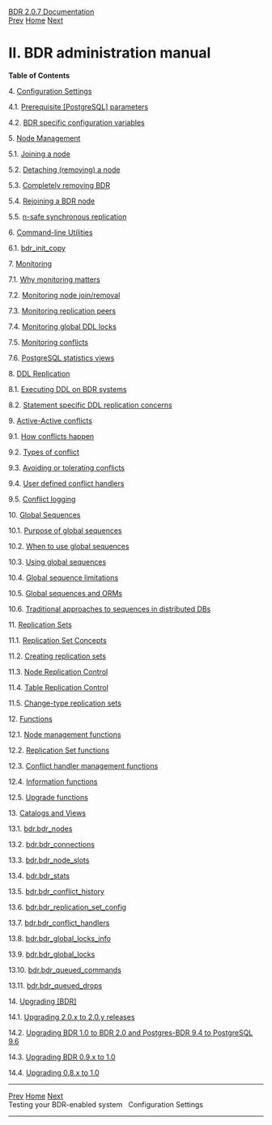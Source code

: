   [BDR 2.0.7 Documentation](README.md)                                                                                     
  [Prev](quickstart-testing.md "Testing your BDR-enabled system")   [Home](README.md)        [Next](settings.md "Configuration Settings")  



# II. BDR administration manual

**Table of Contents**

4\. [Configuration Settings](settings.md)

4.1. [Prerequisite [PostgreSQL]
parameters](settings-prerequisite.md)

4.2. [BDR specific configuration
variables](bdr-configuration-variables.md)

5\. [Node Management](node-management.md)

5.1. [Joining a node](node-management-joining.md)

5.2. [Detaching (removing) a node](node-management-removing.md)

5.3. [Completely removing BDR](node-management-disabling.md)

5.4. [Rejoining a BDR node](node-management-rejoining.md)

5.5. [n-safe synchronous replication](node-management-synchronous.md)

6\. [Command-line Utilities](commands.md)

6.1. [bdr_init_copy](command-bdr-init-copy.md)

7\. [Monitoring](monitoring.md)

7.1. [Why monitoring matters](monitoring-why.md)

7.2. [Monitoring node join/removal](monitoring-node-join-remove.md)

7.3. [Monitoring replication peers](monitoring-peers.md)

7.4. [Monitoring global DDL locks](monitoring-ddl-lock.md)

7.5. [Monitoring conflicts](monitoring-conflict-stats.md)

7.6. [PostgreSQL statistics views](monitoring-postgres-stats.md)

8\. [DDL Replication](ddl-replication.md)

8.1. [Executing DDL on BDR systems](ddl-replication-advice.md)

8.2. [Statement specific DDL replication
concerns](ddl-replication-statements.md)

9\. [Active-Active conflicts](conflicts.md)

9.1. [How conflicts happen](conflicts-how.md)

9.2. [Types of conflict](conflicts-types.md)

9.3. [Avoiding or tolerating conflicts](conflicts-avoidance.md)

9.4. [User defined conflict
handlers](conflicts-user-defined-handlers.md)

9.5. [Conflict logging](conflicts-logging.md)

10\. [Global Sequences](global-sequences.md)

10.1. [Purpose of global sequences](global-sequences-purpose.md)

10.2. [When to use global sequences](global-sequences-when.md)

10.3. [Using global sequences](global-sequence-usage.md)

10.4. [Global sequence limitations](global-sequence-limitations.md)

10.5. [Global sequences and ORMs](global-sequences-orms.md)

10.6. [Traditional approaches to sequences in distributed
DBs](global-sequences-alternatives.md)

11\. [Replication Sets](replication-sets.md)

11.1. [Replication Set Concepts](replication-sets-concepts.md)

11.2. [Creating replication sets](replication-sets-creation.md)

11.3. [Node Replication Control](replication-sets-nodes.md)

11.4. [Table Replication Control](replication-sets-tables.md)

11.5. [Change-type replication sets](replication-sets-changetype.md)

12\. [Functions](functions.md)

12.1. [Node management functions](functions-node-mgmt.md)

12.2. [Replication Set functions](functions-replication-sets.md)

12.3. [Conflict handler management
functions](functions-conflict-handlers.md)

12.4. [Information functions](functions-information.md)

12.5. [Upgrade functions](functions-upgrade.md)

13\. [Catalogs and Views](catalogs-views.md)

13.1. [bdr.bdr_nodes](catalog-bdr-nodes.md)

13.2. [bdr.bdr_connections](catalog-bdr-connections.md)

13.3. [bdr.bdr_node_slots](catalog-bdr-node-slots.md)

13.4. [bdr.bdr_stats](catalog-bdr-stats.md)

13.5. [bdr.bdr_conflict_history](catalog-bdr-conflict-history.md)

13.6.
[bdr.bdr_replication_set_config](catalog-bdr-replication-set-config.md)

13.7. [bdr.bdr_conflict_handlers](catalog-bdr-conflict-handlers.md)

13.8. [bdr.bdr_global_locks_info](catalog-bdr-global-locks-info.md)

13.9. [bdr.bdr_global_locks](catalog-bdr-global-locks.md)

13.10. [bdr.bdr_queued_commands](catalog-bdr-queued-commands.md)

13.11. [bdr.bdr_queued_drops](catalog-bdr-queued-drops.md)

14\. [Upgrading [BDR]](upgrade.md)

14.1. [Upgrading 2.0.x to 2.0.y releases](x4421.md)

14.2. [Upgrading BDR 1.0 to BDR 2.0 and Postgres-BDR 9.4 to PostgreSQL
9.6](x4424.md)

14.3. [Upgrading BDR 0.9.x to 1.0](x4537.md)

14.4. [Upgrading 0.8.x to 1.0](x4541.md)



  ------------------------------------------------ ----------------------------------- --------------------------------------
  [Prev](quickstart-testing.md)    [Home](README.md)    [Next](settings.md)  
  Testing your BDR-enabled system                                                                      Configuration Settings
  ------------------------------------------------ ----------------------------------- --------------------------------------
